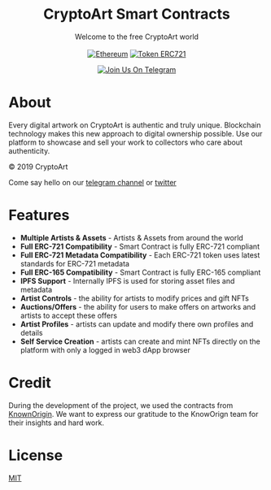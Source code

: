 <h1 align="center">CryptoArt Smart Contracts</h1>
<div align="center">
  Welcome to the free CryptoArt world
</div>

<br />

<div align="center">
  <a href="https://www.ethereum.org/" target="_blank"><img src="https://img.shields.io/badge/platform-Ethereum-brightgreen.svg?style=flat-square" alt="Ethereum" /></a>
  <a href="http://erc721.org/" target="_blank"><img src="https://img.shields.io/badge/token-ERC721-ff69b4.svg?style=flat-square" alt="Token ERC721" /> </a>

  <a href="https://t.me/cryptoartai" target="_blank"><img src="https://img.shields.io/badge/Join%20Us%20On-Telegram-2599D2.svg?style=flat-square" alt="Join Us On Telegram" /></a>
</div>

# About

Every digital artwork on CryptoArt is authentic and truly unique. Blockchain technology makes this new approach to digital ownership possible. Use our platform to showcase and sell your work to collectors who care about authenticity.

© 2019 CryptoArt

Come say hello on our [telegram channel](https://t.me/cryptoartai) or [twitter](https://twitter.com/CryptoArt_Ai)

# Features

* **Multiple Artists & Assets** - Artists & Assets from around the world
* **Full ERC-721 Compatibility** - Smart Contract is fully ERC-721 compliant
* **Full ERC-721 Metadata Compatibility** - Each ERC-721 token uses latest standards for ERC-721 metadata
* **Full ERC-165 Compatibility** - Smart Contract is fully ERC-165 compliant
* **IPFS Support** - Internally IPFS is used for storing asset files and metadata
* **Artist Controls** - the ability for artists to modify prices and gift NFTs
* **Auctions/Offers** - the ability for users to make offers on artworks and artists to accept these offers
* **Artist Profiles** - artists can update and modify there own profiles and details
* **Self Service Creation** - artists can create and mint NFTs directly on the platform with only a logged in web3 dApp browser

# Credit

During the development of the project, we used the contracts from [KnownOrigin](https://knownorigin.io/). We want to express our gratitude to the KnowOrign team for their insights and hard work.

# License

[MIT](https://opensource.org/licenses/MIT)
